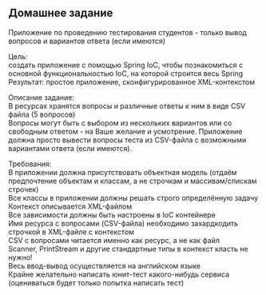 ## Домашнее задание
Приложение по проведению тестирования студентов - только вывод вопросов и вариантов ответа (если имеются)

Цель:<br/>
создать приложение с помощью Spring IoC, чтобы познакомиться с основной функциональностью IoC, на которой строится весь Spring<br/>
Результат: простое приложение, сконфигурированное XML-контекстом


Описание задание:<br/>
В ресурсах хранятся вопросы и различные ответы к ним в виде CSV файла (5 вопросов)<br/>
Вопросы могут быть с выбором из нескольких вариантов или со свободным ответом - на Ваше желание и усмотрение.
Приложение должна просто вывести вопросы теста из CSV-файла с возможными вариантами ответа (если имеются).

Требования:<br/>
В приложении должна присутствовать объектная модель (отдаём предпочтение объектам и классам, а не строчкам и массивам/спискам строчек)<br/>
Все классы в приложении должны решать строго определённую задачу<br/>
Контекст описывается XML-файлом<br/>
Все зависимости должны быть настроены в IoC контейнере<br/>
Имя ресурса с вопросами (CSV-файла) необходимо захардкодить строчкой в XML-файле с контекстом<br/>
CSV с вопросами читается именно как ресурс, а не как файл<br/>
Scanner, PrintStream и другие стандартные типы в контекст класть не нужно!<br/>
Весь ввод-вывод осуществляется на английском языке<br/>
Крайне желательно написать юнит-тест какого-нибудь сервиса (оцениваться будет только попытка написать тест)